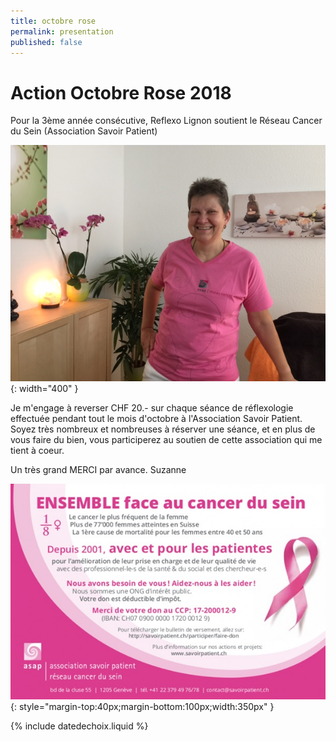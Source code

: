 ```yaml
---
title: octobre rose
permalink: presentation
published: false
---
```


# Action Octobre Rose 2018

Pour la 3ème année consécutive, Reflexo Lignon soutient le Réseau Cancer du Sein (Association Savoir Patient)

![](./images/portrait_asap.jpg){: width="400" }

Je m'engage à reverser CHF 20.- sur chaque séance de réflexologie effectuée pendant tout le mois d'octobre à l'Association Savoir Patient.
Soyez très nombreux et nombreuses à réserver une séance, et en plus de vous faire du bien, vous participerez au soutien de cette association qui me tient à coeur.

Un très grand MERCI par avance.
Suzanne

![](./images/ImageASAP.jpg){: style="margin-top:40px;margin-bottom:100px;width:350px" }




{% include datedechoix.liquid %}
